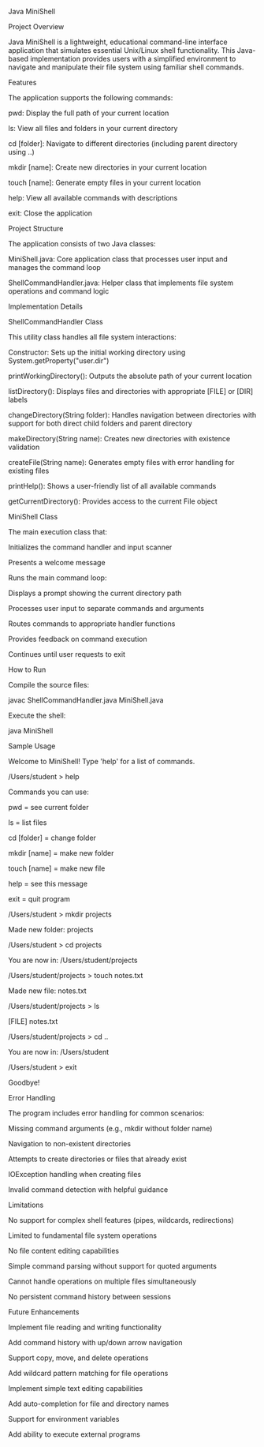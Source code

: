 Java MiniShell

Project Overview

Java MiniShell is a lightweight, educational command-line interface application that simulates essential Unix/Linux shell functionality. This Java-based implementation provides users with a simplified environment to navigate and manipulate their file system using familiar shell commands.

Features

The application supports the following commands:

pwd: Display the full path of your current location

ls: View all files and folders in your current directory

cd [folder]: Navigate to different directories (including parent directory using ..)

mkdir [name]: Create new directories in your current location

touch [name]: Generate empty files in your current location

help: View all available commands with descriptions

exit: Close the application

Project Structure

The application consists of two Java classes:

MiniShell.java: Core application class that processes user input and manages the command loop

ShellCommandHandler.java: Helper class that implements file system operations and command logic

Implementation Details

ShellCommandHandler Class

This utility class handles all file system interactions:

Constructor: Sets up the initial working directory using System.getProperty("user.dir")

printWorkingDirectory(): Outputs the absolute path of your current location

listDirectory(): Displays files and directories with appropriate [FILE] or [DIR] labels

changeDirectory(String folder): Handles navigation between directories with support for both direct child folders and parent directory

makeDirectory(String name): Creates new directories with existence validation

createFile(String name): Generates empty files with error handling for existing files

printHelp(): Shows a user-friendly list of all available commands

getCurrentDirectory(): Provides access to the current File object

MiniShell Class

The main execution class that:

Initializes the command handler and input scanner

Presents a welcome message

Runs the main command loop:

Displays a prompt showing the current directory path

Processes user input to separate commands and arguments

Routes commands to appropriate handler functions

Provides feedback on command execution

Continues until user requests to exit

How to Run

Compile the source files:

javac ShellCommandHandler.java MiniShell.java

Execute the shell:

java MiniShell

Sample Usage

Welcome to MiniShell! Type 'help' for a list of commands.

/Users/student > help

Commands you can use:

pwd = see current folder

ls = list files

cd [folder] = change folder

mkdir [name] = make new folder

touch [name] = make new file

help = see this message

exit = quit program

/Users/student > mkdir projects

Made new folder: projects

/Users/student > cd projects

You are now in: /Users/student/projects

/Users/student/projects > touch notes.txt

Made new file: notes.txt

/Users/student/projects > ls

[FILE] notes.txt

/Users/student/projects > cd ..

You are now in: /Users/student

/Users/student > exit

Goodbye!

Error Handling

The program includes error handling for common scenarios:

Missing command arguments (e.g., mkdir without folder name)

Navigation to non-existent directories

Attempts to create directories or files that already exist

IOException handling when creating files

Invalid command detection with helpful guidance

Limitations

No support for complex shell features (pipes, wildcards, redirections)

Limited to fundamental file system operations

No file content editing capabilities

Simple command parsing without support for quoted arguments

Cannot handle operations on multiple files simultaneously

No persistent command history between sessions

Future Enhancements

Implement file reading and writing functionality

Add command history with up/down arrow navigation

Support copy, move, and delete operations

Add wildcard pattern matching for file operations

Implement simple text editing capabilities

Add auto-completion for file and directory names

Support for environment variables

Add ability to execute external programs

